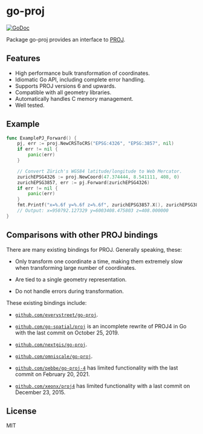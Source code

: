 # go-proj

[![GoDoc](https://godoc.org/github.com/twpayne/go-proj/v10?status.svg)](https://godoc.org/github.com/twpayne/go-proj/v10)

Package go-proj provides an interface to [PROJ](https://proj.org).

## Features

* High performance bulk transformation of coordinates.
* Idiomatic Go API, including complete error handling.
* Supports PROJ versions 6 and upwards.
* Compatible with all geometry libraries.
* Automatically handles C memory management.
* Well tested.

## Example

```go
func ExamplePJ_Forward() {
	pj, err := proj.NewCRSToCRS("EPSG:4326", "EPSG:3857", nil)
	if err != nil {
		panic(err)
	}

	// Convert Zürich's WGS84 latitude/longitude to Web Mercator.
	zurichEPSG4326 := proj.NewCoord(47.374444, 8.541111, 408, 0)
	zurichEPSG3857, err := pj.Forward(zurichEPSG4326)
	if err != nil {
		panic(err)
	}
	fmt.Printf("x=%.6f y=%.6f z=%.6f", zurichEPSG3857.X(), zurichEPSG3857.Y(), zurichEPSG3857.Z())
	// Output: x=950792.127329 y=6003408.475803 z=408.000000
}
```

## Comparisons with other PROJ bindings

There are many existing bindings for PROJ. Generally speaking, these:

* Only transform one coordinate a time, making them extremely slow when
  transforming large number of coordinates.

* Are tied to a single geometry representation.

* Do not handle errors during transformation.

These existing bindings include:

* [`github.com/everystreet/go-proj`](https://github.com/everystreet/go-proj).

* [`github.com/go-spatial/proj`](https://github.com/go-spatial/proj) is an
  incomplete rewrite of PROJ4 in Go with the last commit on October 25, 2019.

* [`github.com/nextgis/go-proj`](https://github.com/nextgis/go-proj).

* [`github.com/omniscale/go-proj`](https://github.com/omniscale/go-proj).

* [`github.com/pebbe/go-proj-4`](https://github.com/pebbe/go-proj-4) has limited
  functionality with the last commit on February 20, 2021.

* [`github.com/xeonx/proj4`](https://github.com/xeonx/proj4) has limited
  functionality with a last commit on December 23, 2015.


## License

MIT

